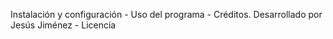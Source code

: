 Instalación y configuración - Uso del programa - Créditos. Desarrollado por Jesús Jiménez - Licencia 
